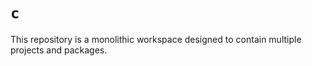 # `c`

This repository is a monolithic workspace designed to contain multiple projects and packages.
